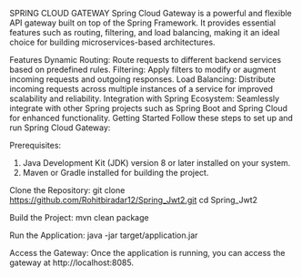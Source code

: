 SPRING CLOUD GATEWAY
Spring Cloud Gateway is a powerful and flexible API gateway built on top of the Spring Framework. It provides essential features such as routing, filtering, and load balancing, making it an ideal choice for building microservices-based architectures.

Features
Dynamic Routing: Route requests to different backend services based on predefined rules.
Filtering: Apply filters to modify or augment incoming requests and outgoing responses.
Load Balancing: Distribute incoming requests across multiple instances of a service for improved scalability and reliability.
Integration with Spring Ecosystem: Seamlessly integrate with other Spring projects such as Spring Boot and Spring Cloud for enhanced functionality.
Getting Started
Follow these steps to set up and run Spring Cloud Gateway:

Prerequisites:
1) Java Development Kit (JDK) version 8 or later installed on your system.
2) Maven or Gradle installed for building the project.


Clone the Repository:
git clone https://github.com/Rohitbiradar12/Spring_Jwt2.git
cd Spring_Jwt2

Build the Project:
mvn clean package

Run the Application:
java -jar target/application.jar

Access the Gateway:
Once the application is running, you can access the gateway at http://localhost:8085.
